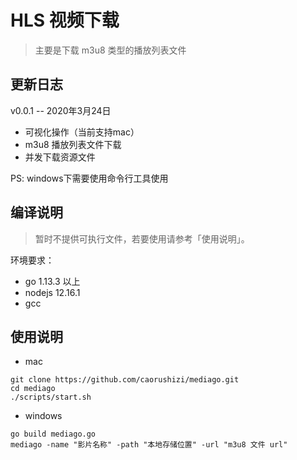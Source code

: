 HLS 视频下载
========

> 主要是下载 m3u8 类型的播放列表文件

更新日志
----

v0.0.1 -- 2020年3月24日

- 可视化操作（当前支持mac）
- m3u8 播放列表文件下载
- 并发下载资源文件

PS: windows下需要使用命令行工具使用

编译说明
----
> 暂时不提供可执行文件，若要使用请参考「使用说明」。

环境要求：
- go 1.13.3 以上
- nodejs 12.16.1
- gcc


使用说明
----

- mac
```shell
git clone https://github.com/caorushizi/mediago.git
cd mediago
./scripts/start.sh
```
- windows

```shell
go build mediago.go
mediago -name "影片名称" -path "本地存储位置" -url "m3u8 文件 url" 
```






